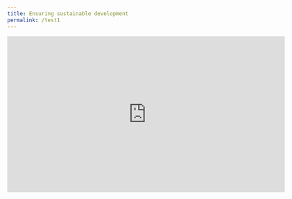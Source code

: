 ```yaml
---
title: Ensuring sustainable development
permalink: /test1
---
```

<iframe src=https://player.vimeo.com/video/145474501?h=d2aac4606d width="640" height="360" frameborder="0" allow="autoplay; fullscreen; picture-in-picture"></iframe>